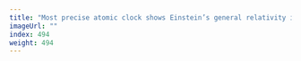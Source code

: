 ```yaml
---
title: "Most precise atomic clock shows Einstein’s general relativity is right"
imageUrl: ""
index: 494
weight: 494
---
```

